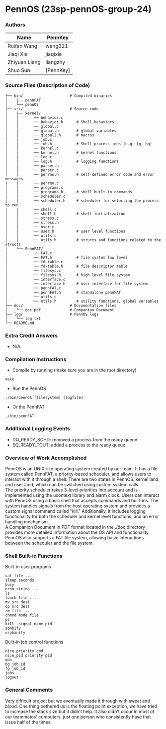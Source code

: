 # PennOS (23sp-pennOS-group-24)
### Authors

| Name | PennKey |
| --- | --- |
| Ruifan Wang | wang321 |
| Jiaqi Xie | jiaqixie |
| Zhiyuan Liang  | liangzhy |
| Shuo Sun | [PennKey] |


### Source Files (Description of Code)
    
    ├── bin/                     # Compiled binaries
    |    |── pennFAT            
    |    └── pennOS
    ├── src/                     # Source code
    |    |── kernel/                
    |    |      |── behavior.c      
    |    |      |── behavior.h      # Shell behaviors
    |    |      |── global.c
    |    |      |── global.h        # global variables
    |    |      |── global2.h       # macros
    |    |      |── job.c
    |    |      |── job.h           # Shell process jobs (e.g. fg, bg)
    |    |      |── kernel.c
    |    |      |── kernel.h        # kernel functions
    |    |      |── log.c
    |    |      |── log.h           # logging functions 
    |    |      |── parser.h
    |    |      |── parser.c
    |    |      |── perrno.h        # self-defined error code and error messages
    |    |      |── perrno.c
    |    |      |── programs.c
    |    |      |── programs.h      # shell built-in commands
    |    |      |── scheduler.c
    |    |      |── scheduler.h     # scheduler for selecting the process to run
    |    |      |── shell.c
    |    |      |── shell.h         # shell initialization
    |    |      |── stress.c
    |    |      |── stress.h     
    |    |      |── user.c
    |    |      |── user.h          # user level functions
    |    |      |── utils.c
    |    |      └── utils.h         # structs and functions related to the structs 
    |    └── PennFAT/
    |           |── FAT.c
    |           |── FAT.h           # file system low level 
    |           |── fd-table.c
    |           |── fd-table.h      # file descriptor table
    |           |── filesys.c
    |           |── filesys.h       # high level file system
    |           |── interface.c
    |           |── interface.h     # user interface for file system
    |           |── pennFAT.c
    |           |── pennFAT.h       # standalone pennFAT
    |           |── utils.c
    |           └── utils.h         # utility functions, global variables
    ├── doc/                     # Documentation files 
    |    └── doc.pdf             # Companion Document
    ├── log/                     # PennOS logs
    |    └── log.txt
    └── README.md

### Extra Credit Answers

- N/A 
  
### Compilation Instructions

* Compile by running (make sure you are in the root directory)
```
make
```
* Run the PennOS
```
./bin/pennOS [filesystem] [logfile]
```
* Or the PennFAT
```
./bin/pennFAT
```

### Additional Logging Events
- DQ_READY_SCHD: removed a process from the ready queue. 
- EQ_READY_TOUT: added a process to the ready queue. 

### Overview of Work Accomplished

PennOS is an UNIX-like operating system created by our team. It has a file system called PennFAT, a priority-based scheduler, and allows users to interact with it through a shell. There are two states in PennOS: kernel land and user land, which can be switched using custom system calls.   
The priority scheduler takes 3-level priorities into account and is implemented using the ucontext library and alarm clock. Users can interact with PennOS using a basic shell that accepts commands and built-ins. The system handles signals from the host operating system and provides a custom signal command called "kill." Additionally, it includes logging functionality for both the scheduler and kernel level functions, and an error handling mechanism.  
A Companion Document in PDF format located in the ./doc directory provides more detailed information about the OS API and functionality. PennOS also supports a FAT file system, allowing basic interactions between the scheduler and the file system.

### Shell Built-in Functions
Built-in user programs
```
cat file ... 
sleep seconds 
busy 
echo string ... 
ls 
touch file ... 
mv src dest 
cp src dest 
rm file ... 
chmod mode file 
ps 
kill -signal_name pid 
zombify 
orphanify 
```
Built-in job control functions
```
nice priority cmd 
nice_pid priority pid 
man 
bg job_id 
fg job_id 
jobs 
logout
```

### General Comments

Very difficult project but we eventually made it through with sweat and blood. One thing bothered us is the floating point exception, we have tried to increase the stack size but it didn't help. It also didn't occur in most of our teammates' computers, just one person who consistently have that issue half of the times.  


